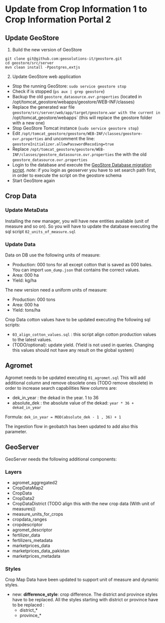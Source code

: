 # Update from Crop Information 1 to Crop Information Portal 2


## Update GeoStore


1. Build the new version of GeoStore
```
git clone git@github.com:geosolutions-it/geostore.git
cd geostore/src/server
mvn clean install -Ppostgres,extjs
```

2. Update GeoStore web application

* Stop the running GeoStore: `sudo service geostore stop`
* Check if is stopped (`ps aux | grep geostore`)
* Backup the old `geostore_datasource.ovr.properties` (located in /opt/tomcat_geostore/webapps/geostore/WEB-INF/classes)
* Replace the generated war file `geostore/src/server/web/app/target/geostore.war with the current in `/opt/tomcat_geostore/webapps` (this will replace the geostore folder with a new one)
* Stop GeoStore Tomcat instance (`sudo service geostore stop`)
* Edit  `/opt/tomcat_geostore/geostore/WEB-INF/classes/geostore-ovr.properties` and uncomment the line: `geostoreInitializer.allowPasswordRecoding=true`
* Replace `/opt/tomcat_geostore/geostore/WEB-INF/classes/geostore_datasource.ovr.properties` the with the old `geostore_datasource.ovr.properties`
* Login to the database and execute the [GeoStore Database migration script](https://github.com/geosolutions-it/geostore/blob/master/doc/sql/migration/postgresql/postgresql-migration-from-v1.1.1-to-1.2.sql).
  *note*: if you login as geoserver you have to set search path first, in order
  to execute the script on the geostore schema
* Start GeoStore again


## Crop Data


### Update MetaData

Installing the new manager, you will have new entities available 
(unit of measure and so on).
So you will have to update the database executing the sql script `02_units_of_measure.sql`

### Update Data

Data on DB use the following units of measure: 
* Production: 000 tons for all except cotton that is saved as 000 bales. You can import `uom_dump.json` that contains the correct values.
* Area: 000 ha
* Yield: kg/ha 

The new version need a uniform units of measure:
* Production: 000 tons 
* Area: 000 ha 
* Yield: tons/ha 

Crop Data cotton  values have to be updated executing the following sql scripts: 
* ``03_align_cotton_values.sql`` : this script align cotton production values to the latest values.
* (TODO/optional): update yield. (Yield is not used in queries. Changing this values should not have any result on the global system)

## Agromet

Agromet needs to be updated executing `01_agromet.sql`
This will add additional column and remove obsolete ones (TODO remove obsolete) in order to increase search capabilities 
New columns are:
* dek_in_year : the dekad in the year. 1 to 36
* absolute_dek : the absolute value of the dekad: `year * 36 + dekad_in_year`

Formula: `dek_in_year = MOD(absolute_dek - 1 , 36) + 1`

The ingestion flow in geobatch has been updated to add also this parameter.

## GeoServer
GeoServer needs the following additional components:
### Layers
* agromet_aggregated2
* CropDataMap2
* CropData
* CropData2
* CropDataDistrict (TODO align this with the new crop data (With unit of measures))
* measure_units_for_crops
* cropdata_ranges
* cropdescriptor
* agromet_descriptor
* fertilizer_data
* fertilizers_metadata
* marketprices_data
* marketprices_data_pakistan
* marketprices_metadata

### Styles
Crop Map Data have been updated to support unit of measure and dynamic styles.
* new: **difference_style**: crop difference. 
The district and province styles have to be replaced. All the styles starting with district or province have to be replaced : 
  * district_*
  * province_*



